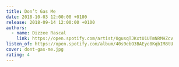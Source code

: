 ```yaml
---
title: Don’t Gas Me
date: 2018-10-03 12:00:00 +0100
release: 2018-09-14 12:00:00 +0100
authors:
  - name: Dizzee Rascal
    link: https://open.spotify.com/artist/0gusqTJKxtU1UTmNRMHZcv
listen_of: https://open.spotify.com/album/40s9ebO3BAEye8KqbIM8tU
cover: dont-gas-me.jpg
rating: 4
---
```


